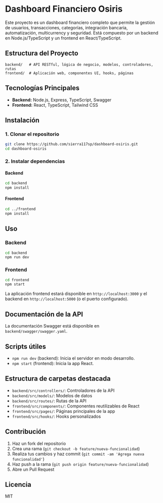 # Dashboard Financiero Osiris

Este proyecto es un dashboard financiero completo que permite la gestión de usuarios, transacciones, categorías, integración bancaria, automatización, multicurrency y seguridad. Está compuesto por un backend en Node.js/TypeScript y un frontend en React/TypeScript.

## Estructura del Proyecto

```
backend/   # API RESTful, lógica de negocio, modelos, controladores, rutas
frontend/  # Aplicación web, componentes UI, hooks, páginas
```

## Tecnologías Principales

- **Backend:** Node.js, Express, TypeScript, Swagger
- **Frontend:** React, TypeScript, Tailwind CSS

## Instalación

### 1. Clonar el repositorio
```bash
git clone https://github.com/sierra117sp/dashboard-osiris.git
cd dashboard-osiris
```

### 2. Instalar dependencias
#### Backend
```bash
cd backend
npm install
```
#### Frontend
```bash
cd ../frontend
npm install
```

## Uso

### Backend
```bash
cd backend
npm run dev
```

### Frontend
```bash
cd frontend
npm start
```

La aplicación frontend estará disponible en `http://localhost:3000` y el backend en `http://localhost:5000` (o el puerto configurado).

## Documentación de la API

La documentación Swagger está disponible en `backend/swagger/swagger.yaml`.

## Scripts útiles
- `npm run dev` (backend): Inicia el servidor en modo desarrollo.
- `npm start` (frontend): Inicia la app React.

## Estructura de carpetas destacada

- `backend/src/controllers/`: Controladores de la API
- `backend/src/models/`: Modelos de datos
- `backend/src/routes/`: Rutas de la API
- `frontend/src/components/`: Componentes reutilizables de React
- `frontend/src/pages/`: Páginas principales de la app
- `frontend/src/hooks/`: Hooks personalizados

## Contribución

1. Haz un fork del repositorio
2. Crea una rama (`git checkout -b feature/nueva-funcionalidad`)
3. Realiza tus cambios y haz commit (`git commit -am 'Agrega nueva funcionalidad'`)
4. Haz push a la rama (`git push origin feature/nueva-funcionalidad`)
5. Abre un Pull Request

## Licencia

MIT
